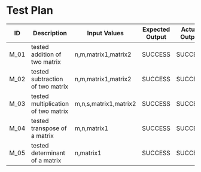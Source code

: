 # Test Plan
| ID | Description | Input Values | Expected Output | Actual Output | Type of Test
|----|----|-----|----|----|----|
M_01 | tested addition of two matrix | n,m,matrix1,matrix2 | SUCCESS | SUCCESS | Technical
M_02 | tested subtraction of two matrix | n,m,matrix1,matrix2 | SUCCESS | SUCCESS | Technical
M_03 | tested multiplication of two matrix | m,n,s,matrix1,matrix2 | SUCCESS | SUCCESS | Technical
M_04 | tested transpose of a matrix | m,n,matrix1 | SUCCESS | SUCCESS | Technical
M_05 | tested determinant of a matrix | n,matrix1 | SUCCESS | SUCCESS | Technical